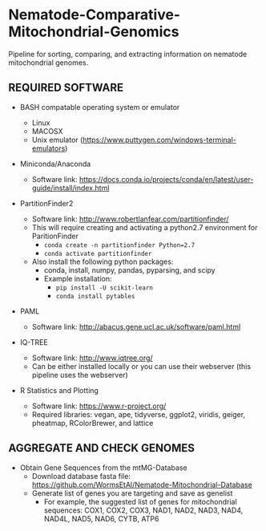# Nematode-Comparative-Mitochondrial-Genomics
Pipeline for sorting, comparing, and extracting information on nematode mitochondrial genomes.

## REQUIRED SOFTWARE
* BASH compatable operating system or emulator
	* Linux
	* MACOSX
  	* Unix emulator (https://www.puttygen.com/windows-terminal-emulators)
* Miniconda/Anaconda
	* Software link: https://docs.conda.io/projects/conda/en/latest/user-guide/install/index.html
* PartitionFinder2
	* Software link: http://www.robertlanfear.com/partitionfinder/
	* This will require creating and activating a python2.7 environment for ParitionFinder
		* `conda create -n partitionfinder Python=2.7`
  		* `conda activate partitionfinder` 
	* Also install the following python packages:
		* conda, install, numpy, pandas, pyparsing, and scipy	
		* Example installation:
   			* `pip install -U scikit-learn`
			* `conda install pytables`

* PAML
	* Software link: http://abacus.gene.ucl.ac.uk/software/paml.html

* IQ-TREE
	* Software link: http://www.iqtree.org/
	* Can be either installed locally or you can use their webserver (this pipeline uses the webserver)
	

* R Statistics and Plotting
	* Software link: https://www.r-project.org/
	* Required libraries: vegan, ape, tidyverse, ggplot2, viridis, geiger, pheatmap, RColorBrewer, and lattice

 ## AGGREGATE AND CHECK GENOMES
* Obtain Gene Sequences from the mtMG-Database
	* Download database fasta file: https://github.com/WormsEtAl/Nematode-Mitochondrial-Database
	* Generate list of genes you are targeting and save as genelist
		* For example, the suggested list of genes for mitochondrial sequences: COX1, COX2, COX3, NAD1, NAD2, NAD3, NAD4, NAD4L, NAD5, NAD6, CYTB, ATP6
	
